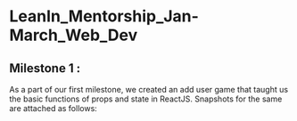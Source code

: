 # LeanIn_Mentorship_Jan-March_Web_Dev
## Milestone 1 :
As a part of our first milestone, we created an add user game that taught us the basic functions of props and state in ReactJS. Snapshots for the same are attached as follows:
